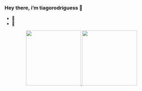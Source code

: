 ### Hey there, i’m tiagorodriguess 👋

- 🔭 
- 🌱 

<div align="center">
  <a href="https://github.com/tiagorodriguess">
  <img height="180em" src="https://github-readme-stats.vercel.app/api?username=tiagorodriguess&show_icons=true&theme=dark&include_all_commits=true&count_private=true"/>
  <img height="180em" src="https://github-readme-stats.vercel.app/api/top-langs/?username=tiagorodrigues&layout=compact&langs_count=7&theme=dark"/>
 </div>
 
